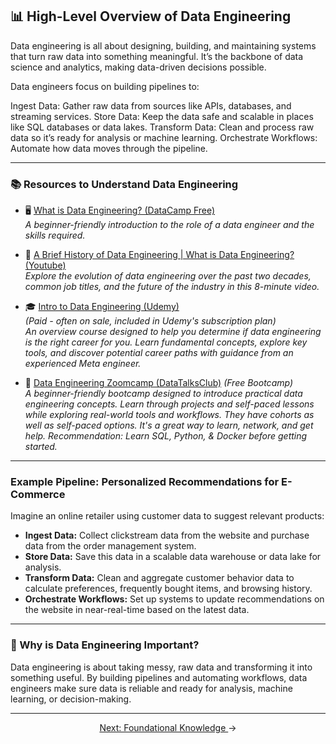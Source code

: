 ## 📊 High-Level Overview of Data Engineering

Data engineering is all about designing, building, and maintaining systems that turn raw data into something meaningful. It’s the backbone of data science and analytics, making data-driven decisions possible.

Data engineers focus on building pipelines to:

Ingest Data: Gather raw data from sources like APIs, databases, and streaming services.
Store Data: Keep the data safe and scalable in places like SQL databases or data lakes.
Transform Data: Clean and process raw data so it’s ready for analysis or machine learning.
Orchestrate Workflows: Automate how data moves through the pipeline.

---

### 📚 Resources to Understand Data Engineering

- 🖥️ <a href="https://www.datacamp.com/blog/what-is-data-engineering" target="_blank" rel="noopener noreferrer">What is Data Engineering? (DataCamp Free)</a>  
  *A beginner-friendly introduction to the role of a data engineer and the skills required.*  

- 🎥 <a href="https://www.youtube.com/watch?v=NmWtdM0vqzY&list=PLy4OcwImJzBKg3rmROyI_CBBAYlQISkOO" target="_blank" rel="noopener noreferrer">A Brief History of Data Engineering | What is Data Engineering? (Youtube)</a>  
  *Explore the evolution of data engineering over the past two decades, common job titles, and the future of the industry in this 8-minute video.*  

- 🎓 <a href="https://www.udemy.com/course/intro-to-data-engineering" target="_blank" rel="noopener noreferrer">Intro to Data Engineering (Udemy)</a>  
  *(Paid - often on sale, included in Udemy's subscription plan)*  
  *An overview course designed to help you determine if data engineering is the right career for you. Learn fundamental concepts, explore key tools, and discover potential career paths with guidance from an experienced Meta engineer.*  

- 🚀 <a href="https://github.com/DataTalksClub/data-engineering-zoomcamp" target="_blank" rel="noopener noreferrer">Data Engineering Zoomcamp (DataTalksClub)</a> *(Free Bootcamp)*  
  *A beginner-friendly bootcamp designed to introduce practical data engineering concepts. Learn through projects and self-paced lessons while exploring real-world tools and workflows. They have cohorts as well as self-paced options. It's a great way to learn, network, and get help. Recommendation: Learn SQL, Python, & Docker before getting started.*  

---

### Example Pipeline: Personalized Recommendations for E-Commerce

Imagine an online retailer using customer data to suggest relevant products:
- **Ingest Data:** Collect clickstream data from the website and purchase data from the order management system.
- **Store Data:** Save this data in a scalable data warehouse or data lake for analysis.
- **Transform Data:** Clean and aggregate customer behavior data to calculate preferences, frequently bought items, and browsing history.
- **Orchestrate Workflows:** Set up systems to update recommendations on the website in near-real-time based on the latest data.

---

### 🎯 Why is Data Engineering Important?

Data engineering is about taking messy, raw data and transforming it into something useful. By building pipelines and automating workflows, data engineers make sure data is reliable and ready for analysis, machine learning, or decision-making.

---

<p align="center">
<a href="../02_foundations/README.md">Next: Foundational Knowledge </a>→
</p>



